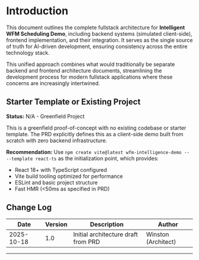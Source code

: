 # Introduction

This document outlines the complete fullstack architecture for **Intelligent WFM Scheduling Demo**, including backend systems (simulated client-side), frontend implementation, and their integration. It serves as the single source of truth for AI-driven development, ensuring consistency across the entire technology stack.

This unified approach combines what would traditionally be separate backend and frontend architecture documents, streamlining the development process for modern fullstack applications where these concerns are increasingly intertwined.

## Starter Template or Existing Project

**Status:** N/A - Greenfield Project

This is a greenfield proof-of-concept with no existing codebase or starter template. The PRD explicitly defines this as a client-side demo built from scratch with zero backend infrastructure.

**Recommendation:** Use `npm create vite@latest wfm-intelligence-demo -- --template react-ts` as the initialization point, which provides:
- React 18+ with TypeScript configured
- Vite build tooling optimized for performance
- ESLint and basic project structure
- Fast HMR (<50ms as specified in PRD)

## Change Log

| Date | Version | Description | Author |
|------|---------|-------------|--------|
| 2025-10-18 | 1.0 | Initial architecture draft from PRD | Winston (Architect) |

---
